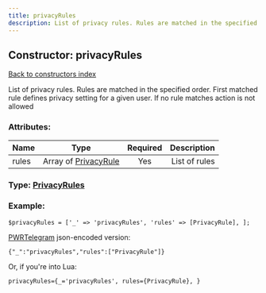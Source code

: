 ```yaml
---
title: privacyRules
description: List of privacy rules. Rules are matched in the specified order. First matched rule defines privacy setting for a given user. If no rule matches action is not allowed
---
```

## Constructor: privacyRules  
[Back to constructors index](index.md)



List of privacy rules. Rules are matched in the specified order. First matched rule defines privacy setting for a given user. If no rule matches action is not allowed

### Attributes:

| Name     |    Type       | Required | Description |
|----------|:-------------:|:--------:|------------:|
|rules|Array of [PrivacyRule](../constructors/PrivacyRule.md) | Yes|List of rules|



### Type: [PrivacyRules](../types/PrivacyRules.md)


### Example:

```
$privacyRules = ['_' => 'privacyRules', 'rules' => [PrivacyRule], ];
```  

[PWRTelegram](https://pwrtelegram.xyz) json-encoded version:

```
{"_":"privacyRules","rules":["PrivacyRule"]}
```


Or, if you're into Lua:  


```
privacyRules={_='privacyRules', rules={PrivacyRule}, }

```



